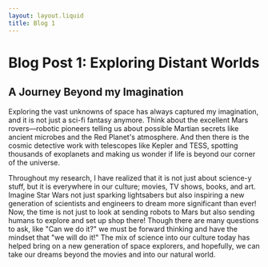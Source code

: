 ```yaml
---
layout: layout.liquid
title: Blog 1
---
```


# Blog Post 1: **Exploring Distant Worlds**
<h2> A Journey Beyond my Imagination</h2>
<p> Exploring the vast unknowns of space has always captured my imagination, and it is not just a sci-fi fantasy anymore. Think about the excellent Mars rovers—robotic pioneers telling us about possible Martian secrets like ancient microbes and the Red Planet's atmosphere. And then there is the cosmic detective work with telescopes like Kepler and TESS, spotting thousands of exoplanets and making us wonder if life is beyond our corner of the universe. </p>
<p> Throughout my research, I have realized that it is not just about science-y stuff, but it is everywhere in our culture; movies, TV shows, books, and art. Imagine Star Wars not just sparking lightsabers but also inspiring a new generation of scientists and engineers to dream more significant than ever! Now, the time is not just to look at sending robots to Mars but also sending humans to explore and set up shop there! Though there are many questions to ask, like "Can we do it?" we must be forward thinking and have the mindset that "we will do it!" The mix of science into our culture today has helped bring on a new generation of space explorers, and hopefully, we can take our dreams beyond the movies and into our natural world.</p>
